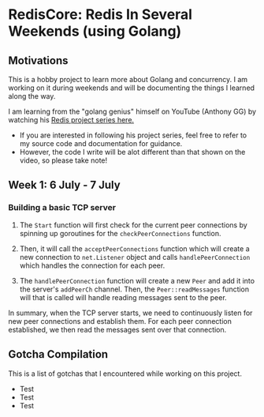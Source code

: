 # RedisCore: Redis In Several Weekends (using Golang)

## Motivations

This is a hobby project to learn more about Golang and concurrency. I am working on it during weekends and will be documenting the things I learned along the way.

I am learning from the "golang genius" himself on YouTube (Anthony GG) by watching his [Redis project series here.](https://www.youtube.com/watch?v=LMrxfWB6sbQ)

- If you are interested in following his project series, feel free to refer to my source code and documentation for guidance.
- However, the code I write will be alot different than that shown on the video, so please take note!

## Week 1: 6 July - 7 July

### Building a basic TCP server

1. The `Start` function will first check for the current peer connections by spinning up goroutines for the `checkPeerConnections` function.

2. Then, it will call the `acceptPeerConnections` function which will create a new connection to `net.Listener` object and calls `handlePeerConnection` which handles the connection for each peer.

3. The `handlePeerConnection` function will create a new `Peer` and add it into the server's `addPeerCh` channel. Then, the `Peer::readMessages` function will that is called will handle reading messages sent to the peer.

In summary, when the TCP server starts, we need to continuously listen for new peer connections and establish them. For each peer connection established, we then read the messages sent over that connection.

## Gotcha Compilation

This is a list of gotchas that I encountered while working on this project.

- Test
- Test
- Test
